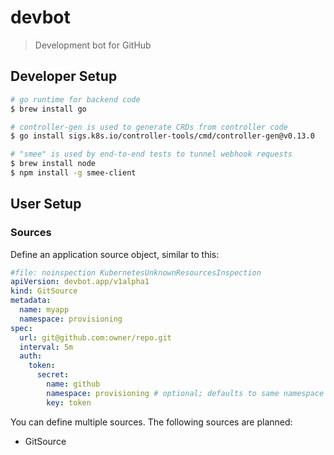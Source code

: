 # devbot

> Development bot for GitHub

## Developer Setup

```bash
# go runtime for backend code
$ brew install go

# controller-gen is used to generate CRDs from controller code
$ go install sigs.k8s.io/controller-tools/cmd/controller-gen@v0.13.0

# "smee" is used by end-to-end tests to tunnel webhook requests
$ brew install node
$ npm install -g smee-client
```

## User Setup

### Sources

Define an application source object, similar to this:

```yaml
#file: noinspection KubernetesUnknownResourcesInspection
apiVersion: devbot.app/v1alpha1
kind: GitSource
metadata:
  name: myapp
  namespace: provisioning
spec:
  url: git@github.com:owner/repo.git
  interval: 5m
  auth:
    token:
      secret:
        name: github
        namespace: provisioning # optional; defaults to same namespace
        key: token
```

You can define multiple sources. The following sources are planned:

* GitSource

### 